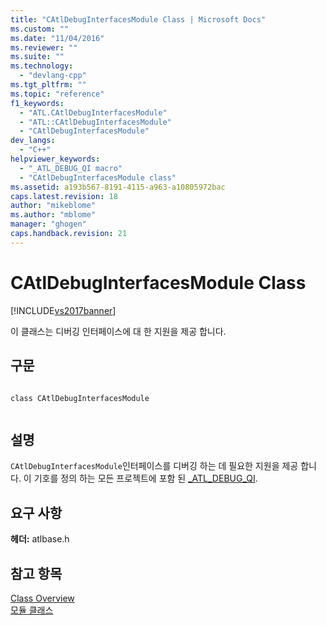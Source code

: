 ```yaml
---
title: "CAtlDebugInterfacesModule Class | Microsoft Docs"
ms.custom: ""
ms.date: "11/04/2016"
ms.reviewer: ""
ms.suite: ""
ms.technology: 
  - "devlang-cpp"
ms.tgt_pltfrm: ""
ms.topic: "reference"
f1_keywords: 
  - "ATL.CAtlDebugInterfacesModule"
  - "ATL::CAtlDebugInterfacesModule"
  - "CAtlDebugInterfacesModule"
dev_langs: 
  - "C++"
helpviewer_keywords: 
  - "_ATL_DEBUG_QI macro"
  - "CAtlDebugInterfacesModule class"
ms.assetid: a193b567-8191-4115-a963-a10805972bac
caps.latest.revision: 18
author: "mikeblome"
ms.author: "mblome"
manager: "ghogen"
caps.handback.revision: 21
---
```

# CAtlDebugInterfacesModule Class
[!INCLUDE[vs2017banner](../../assembler/inline/includes/vs2017banner.md)]

이 클래스는 디버깅 인터페이스에 대 한 지원을 제공 합니다.  
  
## 구문  
  
```  
  
class CAtlDebugInterfacesModule  
  
```  
  
## 설명  
 `CAtlDebugInterfacesModule`인터페이스를 디버깅 하는 데 필요한 지원을 제공 합니다.  이 기호를 정의 하는 모든 프로젝트에 포함 된  [\_ATL\_DEBUG\_QI](../Topic/_ATL_DEBUG_QI.md).  
  
## 요구 사항  
 **헤더:** atlbase.h  
  
## 참고 항목  
 [Class Overview](../../atl/atl-class-overview.md)   
 [모듈 클래스](../../atl/atl-module-classes.md)